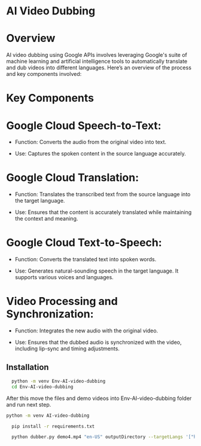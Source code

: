 
# AI Video Dubbing 

# Overview

AI video dubbing using Google APIs involves leveraging Google's suite of machine learning and artificial intelligence tools to automatically translate and dub videos into different languages. Here’s an overview of the process and key components involved:

# Key Components

# Google Cloud Speech-to-Text:

- Function: Converts the audio from the original video into text.

- Use: Captures the spoken content in the source language accurately.

# Google Cloud Translation:
- Function: Translates the transcribed text from the source language into the target language.

- Use: Ensures that the content is accurately translated while maintaining the context and meaning.

# Google Cloud Text-to-Speech:
- Function: Converts the translated text into spoken words.

- Use: Generates natural-sounding speech in the target language. It supports various voices and languages.

# Video Processing and Synchronization:

- Function: Integrates the new audio with the original video.

- Use: Ensures that the dubbed audio is synchronized with the video, including lip-sync and timing adjustments.



## Installation



```bash
  python -m venv Env-AI-video-dubbing    
  cd Env-AI-video-dubbing 
```

After this move the files and demo videos into Env-AI-video-dubbing  folder and run next step.

```bash
python -m venv AI-video-dubbing  
```

```bash
  pip install -r requirements.txt
```

```bash
  python dubber.py demo4.mp4 "en-US" outputDirectory --targetLangs '["hi","gu"]'     
```